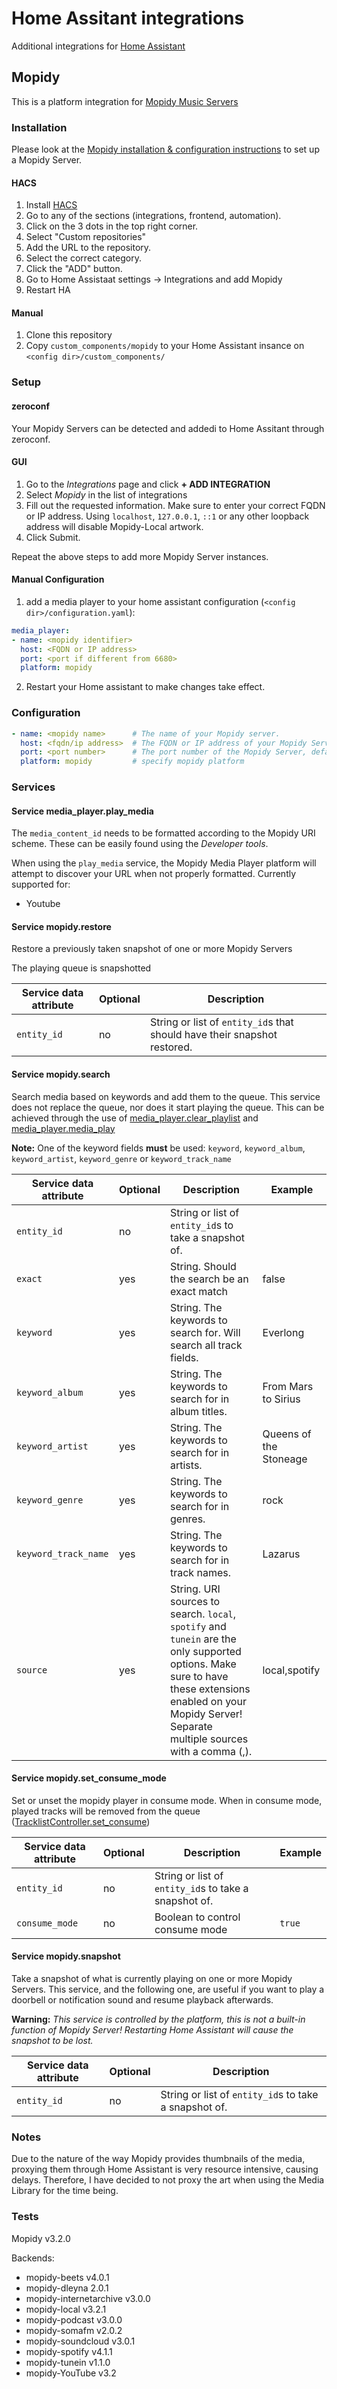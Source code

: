 # Home Assitant integrations
Additional integrations for [Home Assistant](https://www.home-assistant.io/)

## Mopidy
This is a platform integration for [Mopidy Music Servers](https://mopidy.com/)

### Installation
Please look at the [Mopidy installation & configuration instructions](https://docs.mopidy.com/en/latest/installation/) to set up a Mopidy Server.

#### HACS
1. Install [HACS](https://hacs.xyz)
1. Go to any of the sections (integrations, frontend, automation).
1. Click on the 3 dots in the top right corner.
1. Select "Custom repositories"
1. Add the URL to the repository.
1. Select the correct category.
1. Click the "ADD" button.
1. Go to Home Assistaat settings -> Integrations and add Mopidy
1. Restart HA

#### Manual
1. Clone this repository
2. Copy `custom_components/mopidy` to your Home Assistant insance on `<config dir>/custom_components/`

### Setup
#### zeroconf
Your Mopidy Servers can be detected and addedi to Home Assitant through zeroconf.

#### GUI
1. Go to the *Integrations* page and click **+ ADD INTEGRATION**
1. Select *Mopidy* in the list of integrations
1. Fill out the requested information. Make sure to enter your correct FQDN or IP address. Using `localhost`, `127.0.0.1`, `::1` or any other loopback address will disable Mopidy-Local artwork.
1. Click Submit.

Repeat the above steps to add more Mopidy Server instances.

#### Manual Configuration
1. add a media player to your home assistant configuration (`<config dir>/configuration.yaml`):

```yaml
media_player:
- name: <mopidy identifier>
  host: <FQDN or IP address>
  port: <port if different from 6680>
  platform: mopidy
```
2. Restart your Home assistant to make changes take effect.

### Configuration

```yaml
- name: <mopidy name>      # The name of your Mopidy server.
  host: <fqdn/ip address>  # The FQDN or IP address of your Mopidy Server, do not use ::1, localhost or 127.0.0.1
  port: <port number>      # The port number of the Mopidy Server, default: 6680
  platform: mopidy         # specify mopidy platform
```

### Services
#### Service media\_player.play\_media
The `media_content_id` needs to be formatted according to the Mopidy URI scheme. These can be easily found using the *Developer tools*.

When using the `play_media` service, the Mopidy Media Player platform will attempt to discover your URL when not properly formatted.
Currently supported for:
- Youtube

#### Service mopidy.restore
Restore a previously taken snapshot of one or more Mopidy Servers

The playing queue is snapshotted

|Service data attribute|Optional|Description|
|-|-|-|
|`entity_id`|no|String or list of `entity_id`s that should have their snapshot restored.|

#### Service mopidy.search
Search media based on keywords and add them to the queue. This service does not replace the queue, nor does it start playing the queue. This can be achieved through the use of [media\_player.clear\_playlist](https://www.home-assistant.io/integrations/media_player/) and [media\_player.media\_play](https://www.home-assistant.io/integrations/media_player/)

**Note:** One of the keyword fields **must** be used: `keyword`, `keyword_album`, `keyword_artist`, `keyword_genre` or `keyword_track_name`

|Service data attribute|Optional|Description|Example|
|-|-|-|-|
|`entity_id`|no|String or list of `entity_id`s to take a snapshot of.| |
|`exact`|yes|String. Should the search be an exact match|false|
|`keyword`|yes|String. The keywords to search for. Will search all track fields.|Everlong|
|`keyword_album`|yes|String. The keywords to search for in album titles.|From Mars to Sirius|
|`keyword_artist`|yes|String. The keywords to search for in artists.|Queens of the Stoneage|
|`keyword_genre`|yes|String. The keywords to search for in genres.|rock|
|`keyword_track_name`|yes|String. The keywords to search for in track names.|Lazarus|
|`source`|yes|String. URI sources to search. `local`, `spotify` and `tunein` are the only supported options. Make sure to have these extensions enabled on your Mopidy Server! Separate multiple sources with a comma (,).|local,spotify|

#### Service mopidy.set_consume_mode
Set or unset the mopidy player in consume mode. When in consume mode, played tracks will be removed from the queue ([TracklistController.set_consume](https://docs.mopidy.com/en/latest/api/core/#mopidy.core.TracklistController.set_consume))

|Service data attribute|Optional|Description|Example|
|-|-|-|-|
|`entity_id`|no|String or list of `entity_id`s to take a snapshot of.||
|`consume_mode`|no|Boolean to control consume mode|`true`|

#### Service mopidy.snapshot
Take a snapshot of what is currently playing on one or more Mopidy Servers. This service, and the following one, are useful if you want to play a doorbell or notification sound and resume playback afterwards.

**Warning:** *This service is controlled by the platform, this is not a built-in function of Mopidy Server! Restarting Home Assistant will cause the snapshot to be lost.*

|Service data attribute|Optional|Description|
|-|-|-|
|`entity_id`|no|String or list of `entity_id`s to take a snapshot of.|


### Notes
Due to the nature of the way Mopidy provides thumbnails of the media,
proxying them through Home Assistant is very resource intensive,
causing delays. Therefore, I have decided to not proxy the art when
using the Media Library for the time being.

### Tests
Mopidy v3.2.0

Backends:
- mopidy-beets v4.0.1
- mopidy-dleyna 2.0.1
- mopidy-internetarchive v3.0.0
- mopidy-local v3.2.1
- mopidy-podcast v3.0.0
- mopidy-somafm v2.0.2
- mopidy-soundcloud v3.0.1
- mopidy-spotify v4.1.1
- mopidy-tunein v1.1.0
- mopidy-YouTube v3.2

